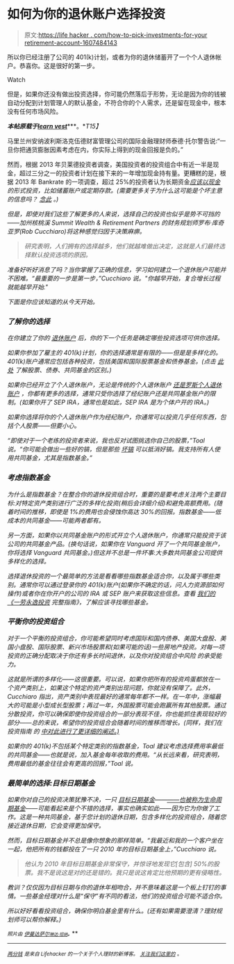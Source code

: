 # 如何为你的退休账户选择投资

> 原文:[https://life hacker . com/how-to-pick-investments-for-your retirement-account-1607484143](https://lifehacker.com/how-to-pick-investments-for-your-retirement-account-1607484143)

所以你已经注册了公司的 401(k)计划，或者为你的退休储蓄开了一个个人退休帐户。恭喜你。这是很好的第一步。

Watch

但是，如果你还没有做出投资选择，你可能仍然落后于形势，无论是因为你的钱被自动分配到计划管理人的默认基金，不符合你的个人需求，还是留在现金中，根本没有任何市场风险。

***本帖原载于***[***learn vest***](http://www.learnvest.com/knowledge-center/how-to-set-up-a-retirement-account/)***。**T15】*

马里兰州安纳波利斯洛克伍德财富管理公司的国际金融理财师泰德·托尔警告说:“一旦你把通货膨胀因素考虑在内，你实际上得到的现金回报是负的。”

然而，根据 2013 年贝莱德投资者调查，美国投资者的投资组合中有近一半是现金，超过三分之一的投资者计划在接下来的一年增加现金持有量。更糟糕的是，根据 2013 年 Bankrate 的一项调查，超过 25%的投资者认为长期资金[*应该以现金*](http://www.learnvest.com/knowledge-center/retirement-myths-that-can-wreak-havoc-on-your-nest-egg/)*的形式投资，比如储蓄账户或定期存款。(需要更多关于为什么这可能是个坏主意的信息吗？ [念此](http://www.learnvest.com/2013/11/retirement-savings-cash/) 。)*

*但是，即使对我们这些了解更多的人来说，选择自己的投资也似乎是势不可挡的——加州核桃溪 Summit Wealth & Retirement Partners 的财务规划师罗布·库奇亚罗(Rob Cucchiaro)将这种感觉归因于决策麻痹。*

> *研究表明，人们拥有的选择越多，他们就越难做出决定，这就是人们最终选择默认投资选项的原因。*

*准备好听好消息了吗？当你掌握了正确的信息，学习如何建立一个退休账户可能并不困难。“最重要的一步是第一步，”Cucchiaro 说。"你越早开始，复合增长过程就能越早开始."*

*下面是你应该知道的从今天开始。*

### *了解你的选择*

*在你建立了你的 [退休账户](http://www.learnvest.com/knowledge-center/how-to-save-more-money-for-retirement/) 后，你的下一个任务是确定哪些投资选项可供你选择。*

*如果你参加了雇主的 401(k)计划，你的选择通常是有限的——但是是多样化的。401(k)账户通常应包括各种投资，包括美国和国际股票基金和债券基金。(点击 [此处](http://www.learnvest.com/knowledge-center/stocks-bonds-funds-whats-the-difference/) 了解股票、债券、共同基金的区别。)*

*如果你已经开立了个人退休账户，无论是传统的个人退休账户 [还是罗斯个人退休账户](http://www.learnvest.com/knowledge-center/which-is-right-for-you-traditional-ira-vs-roth-ira/) ，你都有更多的选择，通常只受你选择了经纪账户还是共同基金账户的限制。(如果你开了 SEP IRA，通常也是如此，SEP IRA 是为个体户开的 IRA。)*

*如果你选择将你的个人退休账户作为经纪账户，你通常可以投资几乎任何东西，包括个人股票——但要小心。*

*“即使对于一个老练的投资者来说，我也反对试图挑选你自己的股票，”Toal 说。“你可能会做出一些好的镐，但是那些 [坏镐](http://www.learnvest.com/knowledge-center/mistakes-retirement-planners-see/) 可以抵消好镐。我支持所有人使用共同基金，尤其是指数基金。”*

### *考虑指数基金*

*为什么是指数基金？在整合你的退休投资组合时，重要的是要考虑关注两个主要目标:对特定资产类别进行广泛的多样化投资(稍后会详细介绍)和避免高额费用。(随着时间的推移，即使是 1%的费用也会侵蚀你高达 30%的回报。指数基金——低成本的共同基金——可能两者都有。*

*另一方面，如果你以共同基金账户的形式开立个人退休账户，你通常只能投资于该公司的共同基金产品。(换句话说，如果你在 Vanguard 开了一个共同基金账户，你将选择 Vanguard 共同基金。)但这并不总是一件坏事:大多数共同基金公司提供多样化的选择。*

*选择退休投资的一个最简单的方法是看看哪些指数基金适合你，以及属于哪些类别。通常你可以通过登录你的 401(k)账户(如果你不确定的话，问人力资源部如何操作)或者你在你开户的公司的 IRA 或 SEP 账户来获取这些信息。查看 [我们的《一劳永逸投资](https://lifehacker.com/how-to-build-an-easy-beginner-set-and-forget-investm-1686878594) 完整指南》，了解应该寻找哪些基金。*

### *平衡你的投资组合*

*对于一个平衡的投资组合，你可能希望同时考虑国际和国内债券、美国大盘股、美国小盘股、国际股票、新兴市场股票和(如果可能的话)一些房地产投资。对每一项投资的正确分配取决于你还有多长时间退休，以及你对投资组合中风险 的承受能力。*

*这就是所谓的多样化——这很重要。可以说，如果你把所有的投资鸡蛋都放在一个资产类别上，如果这个特定的资产类别出现问题，你就没有保障了。此外，Cucchiaro 指出，资产类别中表现最好的通常每年都不一样。在一年中，涨幅最大的可能是小型成长型股票；再过一年，外国股票可能会跑赢所有其他股票。通过分散投资，你可以确保即使你投资组合的一部分表现不佳，你也能抓住表现较好的部分——总的来说，希望你的投资组合会随着时间的推移而增长。(同样，我们在投资指南 的 [中对此进行了更详细的阐述。)](https://lifehacker.com/how-to-build-an-easy-beginner-set-and-forget-investm-1686878594)*

*如果你的 401(k)不包括某个特定类别的指数基金，Toal 建议考虑选择费用率最低的共同基金——也就是说，加入基金每年收取的费用。“从长远来看，研究表明，费用最低的基金往往会有更高的回报，”Toal 说。*

### *最简单的选择:目标日期基金*

*如果你对自己的投资决策犹豫不决，一只 [目标日期基金](http://www.learnvest.com/knowledge-center/are-target-date-funds-right-for-your-retirement-strategy/)——[——也被称为生命周期基金](http://lifehacker.com/use-lifecycle-funds-to-automatically-rebalance-your-inv-5823333)——可能看起来是个不错的选择，事实也确实如此——因为它为你做了工作。这是一种共同基金，基于您计划的退休日期，包含多样化的投资组合，随着您接近退休日期，它会变得更加保守。*

*然而，目标日期基金并不总是像你想象的那样简单。“我最近和我的一个客户坐在一起，他把所有的钱都投在了一只 2010 年的目标日期基金上，”Cucchiaro 说。*

> *他认为 2010 年目标日期基金非常保守，并惊讶地发现它[包含] 50%的股票。我不是说这是对的还是错的。我只是说这肯定比他预期的更有侵略性。*

*教训？仅仅因为目标日期与你的退休年相吻合，并不意味着这是一个板上钉钉的事情。一些基金经理对什么是“保守”有不同的看法，他们的投资组合可能不适合你。*

*所以好好看看投资组合，确保你明白基金里有什么。(还有如果需要澄清？理财规划师可以帮你解释。)*

*<small>*照片由*</small> [<small>*伊曼*</small>](https://www.flickr.com/photos/imosaad/)<small></small>*[<small>*达萨尔*</small>](https://www.flickr.com/photos/112931986@N07/)<small>*[<small>*琳达·坦纳*</small>](https://www.flickr.com/photos/goingslo/)<small>**。**</small>*</small>**

* * *

*[<small>*两分钱*</small>](http://twocents.lifehacker.com/) <small>*是来自 Lifehacker 的一个关于个人理财的新博客。*</small> [<small>*关注我们这里的*</small>](https://twitter.com/TwoCentsLH) <small>*。*</small>*